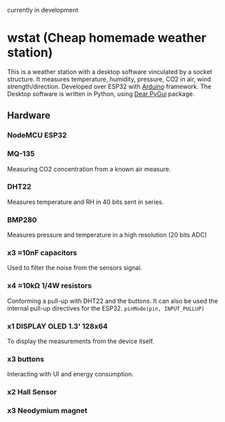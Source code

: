 currently in development
# wstat (Cheap homemade weather station)

This is a weather station with a desktop software vinculated by a socket structure. It measures temperature, humidity, pressure, CO2 in air, wind strength/direction. Developed over ESP32 with [Arduino](https://docs.arduino.cc/) framework. The Desktop software is written in Python, using [Dear PyGui](https://dearpygui.readthedocs.io/en/latest/) package.

## Hardware

### NodeMCU ESP32
### MQ-135
Measuring CO2 concentration from a known air measure.
### DHT22
Measures temperature and RH in 40 bits sent in series.
### BMP280
Measures pressure and temperature in a high resolution (20 bits ADC)
### x3 ≈10nF capacitors
Used to filter the noise from the sensors signal.
### x4 ≈10kΩ 1/4W resistors
Conforming a pull-up with DHT22 and the buttons. It can also be used the internal pull-up directives for the ESP32. `pinMode(pin, INPUT_PULLUP)`
### x1 DISPLAY OLED 1.3' 128x64
To display the measurements from the device itself.
### x3 buttons
Interacting with UI and energy consumption.
### x2 Hall Sensor
### x3 Neodymium magnet
